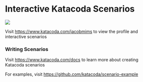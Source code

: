 # Interactive Katacoda Scenarios

[![](http://shields.katacoda.com/katacoda/jacobmims/count.svg)](https://www.katacoda.com/jacobmims "Get your profile on Katacoda.com")

Visit https://www.katacoda.com/jacobmims to view the profile and interactive scenarios

### Writing Scenarios
Visit https://www.katacoda.com/docs to learn more about creating Katacoda scenarios

For examples, visit https://github.com/katacoda/scenario-example
